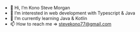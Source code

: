 - 👋 Hi, I’m Kono Steve Morgan
- 👀 I’m interested in web development with Typescript & Java
- 🌱 I’m currently learning Java & Kotlin
- 📫 How to reach me => stevekono77@gmail.com

<!---
Morgan237/Morgan237 is a ✨ special ✨ repository because its `README.md` (this file) appears on your GitHub profile.
You can click the Preview link to take a look at your changes.
--->
